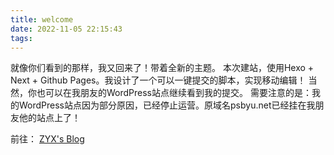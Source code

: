 ```yaml
---
title: welcome
date: 2022-11-05 22:15:43
tags:
---
```

就像你们看到的那样，我又回来了！带着全新的主题。
本次建站，使用Hexo + Next + Github Pages。我设计了一个可以一键提交的脚本，实现移动编辑！
当然，你也可以在我朋友的WordPress站点继续看到我的提交。
需要注意的是：我的WordPress站点因为部分原因，已经停止运营。原域名psbyu.net已经挂在我朋友他的站点上了！

前往： [ZYX's Blog](https://blog.mczyx.online)
